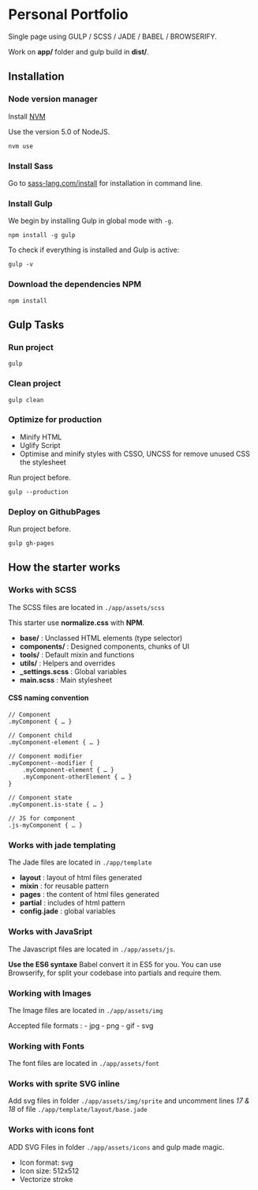 # Personal Portfolio

Single page using GULP / SCSS / JADE  / BABEL / BROWSERIFY.

Work on **app/** folder and gulp build in **dist/**.

## Installation

### Node version manager

Install [NVM](https://github.com/creationix/nvm)

Use the version 5.0 of NodeJS.

```
nvm use
```

### Install Sass

Go to [sass-lang.com/install](http://sass-lang.com/install) for installation in command line.

### Install Gulp
We begin by installing Gulp in global mode with `-g`.

```
npm install -g gulp
```

To check if everything is installed and Gulp is active:

```
gulp -v
```

### Download the dependencies NPM

```
npm install
```

## Gulp Tasks

### Run project

```
gulp
```

### Clean project

```
gulp clean
```

### Optimize for production

* Minify HTML
* Uglify Script
* Optimise and minify styles with CSSO, UNCSS for remove unused CSS the stylesheet

Run project before.

```
gulp --production
```

### Deploy on GithubPages

Run project before.

```
gulp gh-pages
```

## How the starter works

### Works with SCSS

The SCSS files are located in `./app/assets/scss`

This starter use **normalize.css** with **NPM**.

* **base/** : Unclassed HTML elements (type selector)
* **components/** : Designed components, chunks of UI
* **tools/** : Default mixin and functions
* **utils/** : Helpers and overrides
* **_settings.scss** : Global variables
* **main.scss** : Main stylesheet

#### CSS naming convention

```
// Component
.myComponent { … }

// Component child
.myComponent-element { … }

// Component modifier
.myComponent--modifier {
	.myComponent-element { … }
	.myComponent-otherElement { … }
}

// Component state
.myComponent.is-state { … }

// JS for component
.js-myComponent { … }

```

### Works with jade templating

The Jade files are located in `./app/template`

* **layout** : layout of html files generated
* **mixin** : for reusable pattern
* **pages** : the content of html files generated
* **partial** : includes of html pattern
* **config.jade** : global variables

### Works with JavaSript

The Javascript files are located in `./app/assets/js`.

**Use the ES6 syntaxe** Babel convert it in ES5 for you. You can use Browserify, for split your codebase into partials and require them.

### Working with Images

The Image files are located in `./app/assets/img`

Accepted file formats : - jpg - png - gif - svg

### Working with Fonts

The font files are located in `./app/assets/font`

### Works with sprite SVG inline

Add svg files in folder `./app/assets/img/sprite` and uncomment lines *17 & 18* of file `./app/template/layout/base.jade`

### Works with icons font

ADD SVG Files in folder `./app/assets/icons` and gulp made magic.

* Icon format: svg
* Icon size: 512x512
* Vectorize stroke
